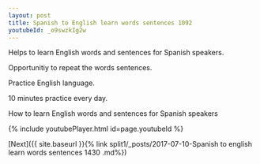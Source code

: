 ```yaml
---
layout: post
title: Spanish to English learn words sentences 1092 
youtubeId: _o9swzkIg2w
---
```

 
 
Helps to learn English words and sentences for Spanish speakers.

Opportunitiy to repeat the words sentences. 

Practice English language. 
 
10 minutes practice every day. 
 
How to learn English words and sentences for Spanish speakers 
 
{% include youtubePlayer.html id=page.youtubeId %}
 
 
[Next]({{ site.baseurl }}{% link  split1/_posts/2017-07-10-Spanish to english learn words sentences 1430 .md%})
 
